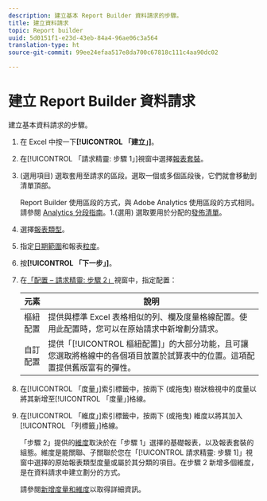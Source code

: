 ```yaml
---
description: 建立基本 Report Builder 資料請求的步驟。
title: 建立資料請求
topic: Report builder
uuid: 5d0151f1-e23d-43eb-84a4-96ae06c3a564
translation-type: ht
source-git-commit: 99ee24efaa517e8da700c67818c111c4aa90dc02

---
```



# 建立 Report Builder 資料請求

建立基本資料請求的步驟。

1. 在 Excel 中按一下&#x200B;**[!UICONTROL 「建立」]**。
1. 在[!UICONTROL 「請求精靈: 步驟 1」]視窗中選擇[報表套裝](/help/analyze/report-builder/data-requests/selecting-report-suites/t-select-report-suites.md)。
1. (選用項目) 選取套用至請求的區段。選取一個或多個區段後，它們就會移動到清單頂部。

   Report Builder 使用區段的方式，與 Adobe Analytics 使用區段的方式相同。請參閱 [Analytics 分段指南](https://marketing.adobe.com/resources/help/zh_TW/analytics/segment/)。1.(選用) 選取要用於分配的[發佈清單](/help/analyze/report-builder/data-requests/allow-publishing-list-overrides.md)。
1. 選擇[報表類型](/help/analyze/report-builder/data-requests/c-report-types/select-report-types.md)。
1. 指定[日期範圍](/help/analyze/report-builder/data-requests/configuring-report-dates/custom-calendar.md)和報表[粒度](/help/analyze/report-builder/data-requests/configuring-report-dates/granularity.md)。
1. 按&#x200B;**[!UICONTROL 「下一步」]**。
1. 在[「配置 – 請求精靈: 步驟 2」](/help/analyze/report-builder/layout/layout.md)視窗中，指定配置：

   | 元素 | 說明 |
   |---|---|
   | 樞紐配置 | 提供與標準 Excel 表格相似的列、欄及度量格線配置。使用此配置時，您可以在原始請求中新增劃分請求。 |
   | 自訂配置 | 提供「[!UICONTROL 樞紐配置]」的大部分功能，且可讓您選取將格線中的各個項目放置於試算表中的位置。這項配置提供舊版富有的彈性。 |

1. 在[!UICONTROL 「度量」]索引標籤中，按兩下 (或拖曳) 樹狀檢視中的度量以將其新增至[!UICONTROL 「度量」]格線。
1. 在[!UICONTROL 「維度」]索引標籤中，按兩下 (或拖曳) 維度以將其加入[!UICONTROL 「列標籤」]格線。

   「步驟 2」提供的[維度](https://marketing.adobe.com/resources/help/zh_TW/reference/dimensions.html)取決於在「步驟 1」選擇的基礎報表，以及報表套裝的組態。維度是能關聯、子關聯於您在「[!UICONTROL 請求精靈: 步驟 1]」視窗中選擇的原始報表類型度量或屬於其分類的項目。在步驟 2 新增多個維度，是在資料請求中建立劃分的方式。

   請參閱[新增度量和維度](/help/analyze/report-builder/layout/c-metrics-dimensions/t-add-metrics-and-dimensions.md)以取得詳細資訊。
